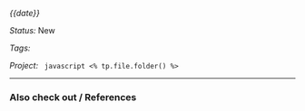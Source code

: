 *{{date}}*

*Status:* New

*Tags:* 

*Project:* ```
javascript
<% tp.file.folder() %>```

<hr>



### Also check out / References